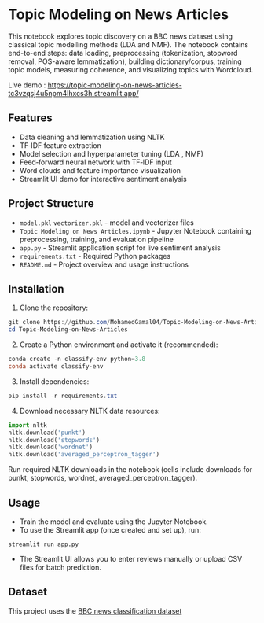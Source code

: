 # Topic Modeling on News Articles

This notebook explores topic discovery on a BBC news dataset using classical topic modelling methods (LDA and NMF). The notebook contains end-to-end steps: data loading, preprocessing (tokenization, stopword removal, POS-aware lemmatization), building dictionary/corpus, training topic models, measuring coherence, and visualizing topics with Wordcloud.

Live demo : https://topic-modeling-on-news-articles-tc3vzqsj4u5npm4lhxcs3h.streamlit.app/
## Features
- Data cleaning and lemmatization using NLTK
- TF‑IDF feature extraction
- Model selection and hyperparameter tuning (LDA , NMF)
- Feed‑forward neural network with TF‑IDF input
- Word clouds and feature importance visualization
- Streamlit UI demo for interactive sentiment analysis

## Project Structure

- `model.pkl` `vectorizer.pkl` - model and vectorizer files
- `Topic Modeling on News Articles.ipynb` - Jupyter Notebook containing preprocessing, training, and evaluation pipeline
- `app.py` - Streamlit application script for live sentiment analysis
- `requirements.txt` - Required Python packages
- `README.md` - Project overview and usage instructions

## Installation

1. Clone the repository:
``` powershell
git clone https://github.com/MohamedGamal04/Topic-Modeling-on-News-Articles.git
cd Topic-Modeling-on-News-Articles
```
2. Create a Python environment and activate it (recommended):
``` powershell
conda create -n classify-env python=3.8
conda activate classify-env
```
3. Install dependencies:
``` powershell
pip install -r requirements.txt
```
4. Download necessary NLTK data resources:
``` python
import nltk
nltk.download('punkt')
nltk.download('stopwords')
nltk.download('wordnet')
nltk.download('averaged_perceptron_tagger')
```
   
Run required NLTK downloads in the notebook (cells include downloads for punkt, stopwords, wordnet, averaged_perceptron_tagger).

## Usage

- Train the model and evaluate using the Jupyter Notebook.
- To use the Streamlit app (once created and set up), run:
``` terminal
streamlit run app.py
```

- The Streamlit UI allows you to enter reviews manually or upload CSV files for batch prediction.

## Dataset

This project uses the [BBC news classification dataset](https://www.kaggle.com/datasets/gpreda/bbc-news)
